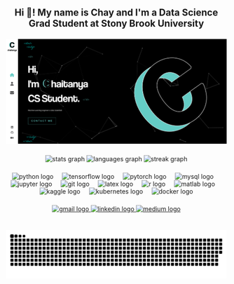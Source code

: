 <br clear="both">

<h2 align="center">Hi 👋! My name is Chay and I'm a Data Science Grad Student at Stony Brook University</h2>

###

<div align="center">
<a href="https://chaithanyasirivuri.netlify.app/">
  <img src="assets\Screenshot 2024-12-11 191131.png">
</a>
</div>

###

<div align="center">
  <img src="https://github-readme-stats.vercel.app/api?username=ChaitanyaSirivuri&hide_title=false&hide_rank=false&show_icons=true&include_all_commits=true&count_private=true&disable_animations=false&theme=dracula&locale=en&hide_border=false&order=1" height="150" alt="stats graph"  />
  <img src="https://github-readme-stats.vercel.app/api/top-langs?username=ChaitanyaSirivuri&locale=en&hide_title=false&layout=compact&card_width=320&langs_count=5&theme=dracula&hide_border=false&order=2" height="150" alt="languages graph"  />
  <img src="https://streak-stats.demolab.com?user=ChaitanyaSirivuri&locale=en&mode=daily&theme=dracula&hide_border=false&border_radius=5&order=3" height="150" alt="streak graph"  />
</div>

###

<div align="center">
  <img src="https://cdn.jsdelivr.net/gh/devicons/devicon/icons/python/python-original.svg" height="51" alt="python logo"  />
  <img width="12" />
  <img src="https://skillicons.dev/icons?i=tensorflow" height="51" alt="tensorflow logo"  />
  <img width="12" />
  <img src="https://skillicons.dev/icons?i=pytorch" height="51" alt="pytorch logo"  />
  <img width="12" />
  <img src="https://skillicons.dev/icons?i=mysql" height="51" alt="mysql logo"  />
  <img width="12" />
  <img src="https://cdn.simpleicons.org/jupyter/F37626" height="51" alt="jupyter logo"  />
  <img width="12" />
  <img src="https://cdn.simpleicons.org/git/F05032" height="51" alt="git logo"  />
  <img width="12" />
  <img src="https://skillicons.dev/icons?i=latex" height="51" alt="latex logo"  />
  <img width="12" />
  <img src="https://skillicons.dev/icons?i=r" height="51" alt="r logo"  />
  <img width="12" />
  <img src="https://skillicons.dev/icons?i=matlab" height="51" alt="matlab logo"  />
  <img width="12" />
  <img src="https://cdn.simpleicons.org/kaggle/20BEFF" height="51" alt="kaggle logo"  />
  <img width="12" />
  <img src="https://cdn.simpleicons.org/kubernetes/326CE5" height="51" alt="kubernetes logo"  />
  <img width="12" />
  <img src="https://cdn.simpleicons.org/docker/2496ED" height="51" alt="docker logo"  />
</div>

###

<div align="center">
  <a href="mailto:example@example.com" target="_blank">
    <img src="https://img.shields.io/static/v1?message=Gmail&logo=gmail&label=&color=D14836&logoColor=white&labelColor=&style=for-the-badge" height="35" alt="gmail logo"  />
  </a>
  <a href="https://www.linkedin.com/in/chaitanyasirivuri/" target="_blank">
    <img src="https://img.shields.io/static/v1?message=LinkedIn&logo=linkedin&label=&color=0077B5&logoColor=white&labelColor=&style=for-the-badge" height="35" alt="linkedin logo"  />
  </a>
  <a href="https://medium.com/@chaitanyasirivuri" target="_blank">
    <img src="https://img.shields.io/static/v1?message=Medium&logo=medium&label=&color=12100E&logoColor=white&labelColor=&style=for-the-badge" height="35" alt="medium logo"  />
  </a>
</div>

###

<br clear="both">

<picture>
  <source media="(prefers-color-scheme: dark)" srcset="https://raw.githubusercontent.com/ChaitanyaSirivuri/ChaitanyaSirivuri/output/github-snake-dark.svg" />
  <source media="(prefers-color-scheme: light)" srcset="https://raw.githubusercontent.com/ChaitanyaSirivuri/ChaitanyaSirivuri/output/github-snake.svg" />
  <img alt="github-snake" src="https://raw.githubusercontent.com/ChaitanyaSirivuri/ChaitanyaSirivuri/output/github-snake.svg" />
</picture>

###
